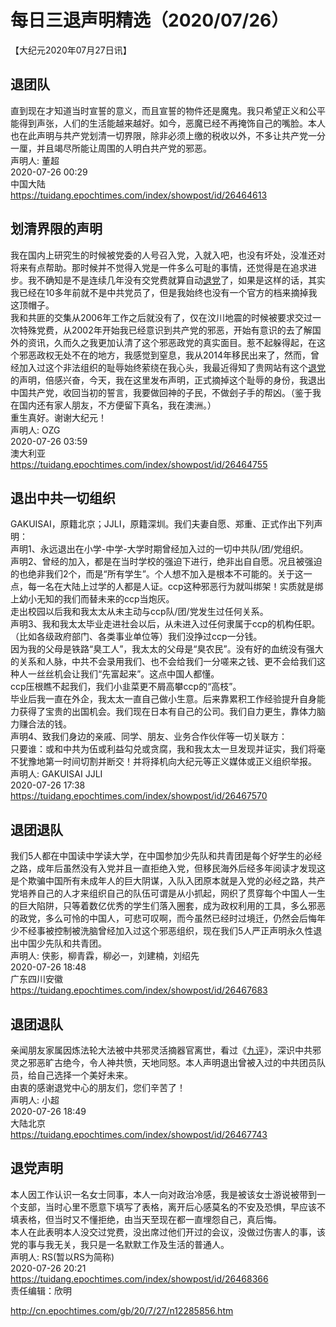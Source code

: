 # 每日三退声明精选（2020/07/26）
  
  
【大纪元2020年07月27日讯】  
## 退团队  
直到现在才知道当时宣誓的意义，而且宣誓的物件还是魔鬼。我只希望正义和公平能得到声张，人们的生活能越来越好。如今，恶魔已经不再掩饰自己的嘴脸。本人也在此声明与共产党划清一切界限，除非必须上缴的税收以外，不多让共产党一分一厘，并且竭尽所能让周围的人明白共产党的邪恶。  
声明人: 董超  
2020-07-26 00:29  
中国大陆  
https://tuidang.epochtimes.com/index/showpost/id/26464613  
## 划清界限的声明  
我在国内上研究生的时候被党委的人号召入党，入就入吧，也没有坏处，没准还对将来有点帮助。那时候并不觉得入党是一件多么可耻的事情，还觉得是在追求进步。我不确知是不是连续几年没有交党费就算自动<a href="http://cn.epochtimes.com/gb/tag/%E9%80%80%E5%85%9A.html">退党</a>了，如果是这样的话，其实我已经在10多年前就不是中共党员了，但是我始终也没有一个官方的档来摘掉我这顶帽子。  
我和共匪的交集从2006年工作之后就没有了，仅在汶川地震的时候被要求交过一次特殊党费，从2002年开始我已经意识到共产党的邪恶，开始有意识的去了解国外的资讯，久而久之我更加认清了这个邪恶政党的真实面目。惹不起躲得起，在这个邪恶政权无处不在的地方，我感觉到窒息，我从2014年移民出来了，然而，曾经加入过这个非法组织的耻辱始终萦绕在我心头，我最近得知了贵网站有这个<a href="http://cn.epochtimes.com/gb/tag/%E9%80%80%E5%85%9A.html">退党</a>的声明，倍感兴奋，今天，我在这里发布声明，正式摘掉这个耻辱的身份，我退出中国共产党，收回当初的誓言，我要做回神的子民，不做刽子手的帮凶。（鉴于我在国内还有家人朋友，不方便留下真名，我在澳洲。）  
重生真好。谢谢大纪元！  
声明人: OZG  
2020-07-26 03:59  
澳大利亚  
https://tuidang.epochtimes.com/index/showpost/id/26464755  
## 退出中共一切组织  
GAKUISAI，原籍北京；JJLI，原籍深圳。我们夫妻自愿、郑重、正式作出下列声明：  
声明1、永远退出在小学-中学-大学时期曾经加入过的一切中共队/团/党组织。  
声明2、曾经的加入，都是在当时学校的强迫下进行，绝非出自自愿。况且被强迫的也绝非我们2个，而是“所有学生”。个人想不加入是根本不可能的。关于这一点，每一名在大陆上过学的人都是人证。ccp这种邪恶行为就叫绑架！实质就是绑上幼小无知的我们而替未来的ccp当炮灰。  
走出校园以后我和我太太从未主动与ccp队/团/党发生过任何关系。  
声明3、我和我太太毕业走进社会以后，从未进入过任何隶属于ccp的机构任职。（比如各级政府部门、各类事业单位等）我们没挣过ccp一分钱。  
因为我的父母是铁路“臭工人”，我太太的父母是“臭农民”。没有好的血统没有强大的关系和人脉，中共不会录用我们、也不会给我们一分嗟来之钱、更不会给我们这种人一丝丝机会让我们“先富起来”。这点中国人都懂。  
ccp压根瞧不起我们，我们小韭菜更不屑高攀ccp的“高枝”。  
毕业后我一直在外企，我太太一直自己做小生意。后来靠累积工作经验提升自身能力获得了宝贵的出国机会。我们现在日本有自己的公司。我们自力更生，靠体力脑力赚合法的钱。  
声明4、致我们身边的亲戚、同学、朋友、业务合作伙伴等一切关联方：  
只要谁：或和中共为伍或利益勾兑或贪腐，我和我太太一旦发现并证实，我们将毫不犹豫地第一时间切割并断交！并将择机向大纪元等正义媒体或正义组织举报。  
声明人: GAKUISAI JJLI  
2020-07-26 17:38  
https://tuidang.epochtimes.com/index/showpost/id/26467570  
## 退团退队  
我们5人都在中国读中学读大学，在中国参加少先队和共青团是每个好学生的必经之路，成年后虽然没有入党并且一直拒绝入党，但移民海外后经多年阅读才发现这是个欺骗中国所有未成年人的巨大阴谋，入队入团原本就是入党的必经之路，共产党培养自己的人才来组织自己的队伍可谓是从小抓起，网织了贯穿每个中国人一生的巨大陷阱，只等着数亿优秀的学生们落入圈套，成为政权利用的工具，多么邪恶的政党，多么可怜的中国人，可悲可叹啊，而今虽然已经时过境迁，仍然会后悔年少不经事被控制被洗脑曾经加入过这个邪恶组织，现在我们5人严正声明永久性退出中国少先队和共青团。  
声明人: 侠影，柳青霖，柳必一，刘建楠，刘绍先  
2020-07-26 18:48  
广东四川安徽  
https://tuidang.epochtimes.com/index/showpost/id/26467683  
## 退团退队  
亲闻朋友家属因炼法轮大法被中共邪灵活摘器官离世，看过《<a href="http://cn.epochtimes.com/gb/tag/%E4%B9%9D%E8%AF%84.html">九评</a>》，深识中共邪灵之邪恶旷古绝今，令人神共愤，天地同怒。本人声明退出曾被入过的中共团员队员，给自己选择一个美好未来。  
由衷的感谢退党中心的朋友们，您们辛苦了！  
声明人: 小超  
2020-07-26 18:49  
大陆北京  
https://tuidang.epochtimes.com/index/showpost/id/26467743  
## 退党声明  
本人因工作认识一名女士同事，本人一向对政治冷感，我是被该女士游说被带到一个支部，当时心里不愿意下填写了表格，离开后心感莫名的不安及恐惧，早应该不填表格，但当时又不懂拒绝，由当天至现在都一直埋怨自己，真后悔。  
本人在此表明本人没交过党费，没出席过他们开过的会议，没做过伤害人的事，该党的事与我无关，我只是一名默默工作及生活的普通人。  
声明人: RS(暂以RS为简称)  
2020-07-26 20:21  
https://tuidang.epochtimes.com/index/showpost/id/26468366  
责任编辑：欣明  
  
  
  
http://cn.epochtimes.com/gb/20/7/27/n12285856.htm

